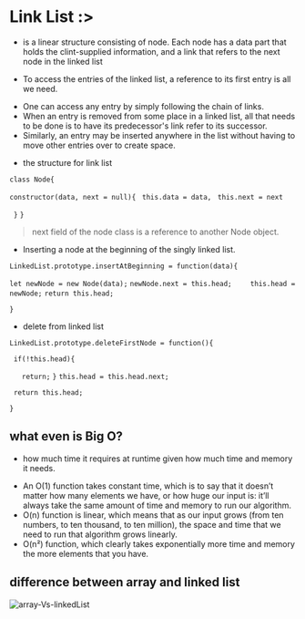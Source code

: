# Link List :>
 * is a linear structure consisting of node. Each node has a data part that holds the clint-supplied information, and a link that refers to the next node in the linked list 

* To access the entries of the linked list, a reference to its first entry is all we need.

 - One can access any entry by simply following the chain of links.
 - When an entry is removed from some place in a linked list, all that needs to be done is to have its predecessor's link refer to its successor.
 - Similarly, an entry may be inserted anywhere in the list without having to move other entries over to create space.

* the structure for link list 

`class Node{` 

`constructor(data, next = null){` 
` this.data = data,` 
` this.next = next` 

` }` 
`}` 

> next field of the node class is a reference to another Node<T> object.

* Inserting a node at the beginning of the singly linked list.

`LinkedList.prototype.insertAtBeginning = function(data){` 

`let newNode = new Node(data);` 
`newNode.next = this.head;    ` 
`this.head = newNode;` 
`return this.head;` 

`}` 

* delete from linked list 

`LinkedList.prototype.deleteFirstNode = function(){` 

` if(!this.head){` 

`   return;` 
`}` 
`this.head = this.head.next;` 

` return this.head;` 

`}` 

## what even is Big O?

 * how much time it requires at runtime given how much time and memory it needs.
 - An O(1) function takes constant time, which is to say that it doesn’t matter how many elements we have, or how huge our input is: it’ll always take the same amount of time and memory to run our algorithm.
 - O(n) function is linear, which means that as our input grows (from ten numbers, to ten thousand, to ten million), the space and time that we need to run that algorithm grows linearly.
 - O(n²) function, which clearly takes exponentially more time and memory the more elements that you have.

## difference between array and linked list

![array-Vs-linkedList](https://lh3.googleusercontent.com/proxy/KjS7e8a__Pt-FczThkS1izouJS481WuldLr8LwngNi7gVDDa-bq_7coBstO9I8vlw6nLwUEYhWGSkkSyPVxdB-7x6CiwdzUPZ9Dpf1kwRum7WyPQDYquUfh-zhauLEhglX3tXQwuE5Ag_3-pAnNL4IpUXNk)
